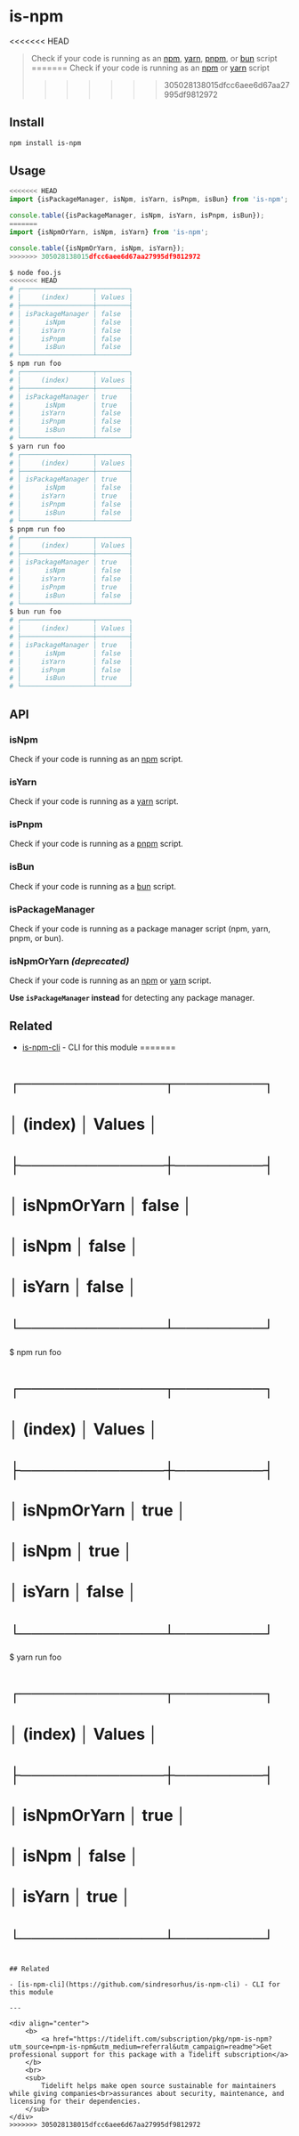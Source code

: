 # is-npm

<<<<<<< HEAD
> Check if your code is running as an [npm](https://docs.npmjs.com/misc/scripts), [yarn](https://yarnpkg.com/cli/run), [pnpm](https://pnpm.io), or [bun](https://bun.sh) script
=======
> Check if your code is running as an [npm](https://docs.npmjs.com/misc/scripts) or [yarn](https://yarnpkg.com/lang/en/docs/cli/run/) script
>>>>>>> 305028138015dfcc6aee6d67aa27995df9812972

## Install

```sh
npm install is-npm
```

## Usage

```js
<<<<<<< HEAD
import {isPackageManager, isNpm, isYarn, isPnpm, isBun} from 'is-npm';

console.table({isPackageManager, isNpm, isYarn, isPnpm, isBun});
=======
import {isNpmOrYarn, isNpm, isYarn} from 'is-npm';

console.table({isNpmOrYarn, isNpm, isYarn});
>>>>>>> 305028138015dfcc6aee6d67aa27995df9812972
```

```sh
$ node foo.js
<<<<<<< HEAD
# ┌──────────────────┬────────┐
# │     (index)      │ Values │
# ├──────────────────┼────────┤
# │ isPackageManager │ false  │
# │      isNpm       │ false  │
# │     isYarn       │ false  │
# │     isPnpm       │ false  │
# │      isBun       │ false  │
# └──────────────────┴────────┘
$ npm run foo
# ┌──────────────────┬────────┐
# │     (index)      │ Values │
# ├──────────────────┼────────┤
# │ isPackageManager │ true   │
# │      isNpm       │ true   │
# │     isYarn       │ false  │
# │     isPnpm       │ false  │
# │      isBun       │ false  │
# └──────────────────┴────────┘
$ yarn run foo
# ┌──────────────────┬────────┐
# │     (index)      │ Values │
# ├──────────────────┼────────┤
# │ isPackageManager │ true   │
# │      isNpm       │ false  │
# │     isYarn       │ true   │
# │     isPnpm       │ false  │
# │      isBun       │ false  │
# └──────────────────┴────────┘
$ pnpm run foo
# ┌──────────────────┬────────┐
# │     (index)      │ Values │
# ├──────────────────┼────────┤
# │ isPackageManager │ true   │
# │      isNpm       │ false  │
# │     isYarn       │ false  │
# │     isPnpm       │ true   │
# │      isBun       │ false  │
# └──────────────────┴────────┘
$ bun run foo
# ┌──────────────────┬────────┐
# │     (index)      │ Values │
# ├──────────────────┼────────┤
# │ isPackageManager │ true   │
# │      isNpm       │ false  │
# │     isYarn       │ false  │
# │     isPnpm       │ false  │
# │      isBun       │ true   │
# └──────────────────┴────────┘
```

## API

### isNpm

Check if your code is running as an [npm](https://docs.npmjs.com/misc/scripts) script.

### isYarn

Check if your code is running as a [yarn](https://yarnpkg.com/cli/run) script.

### isPnpm

Check if your code is running as a [pnpm](https://pnpm.io) script.

### isBun

Check if your code is running as a [bun](https://bun.sh) script.

### isPackageManager

Check if your code is running as a package manager script (npm, yarn, pnpm, or bun).

### isNpmOrYarn *(deprecated)*

Check if your code is running as an [npm](https://docs.npmjs.com/misc/scripts) or [yarn](https://yarnpkg.com/cli/run) script.

**Use `isPackageManager` instead** for detecting any package manager.

## Related

- [is-npm-cli](https://github.com/sindresorhus/is-npm-cli) - CLI for this module
=======
# ┌─────────────┬────────┐
# │   (index)   │ Values │
# ├─────────────┼────────┤
# │ isNpmOrYarn │ false  │
# │    isNpm    │ false  │
# │   isYarn    │ false  │
# └─────────────┴────────┘
$ npm run foo
# ┌─────────────┬────────┐
# │   (index)   │ Values │
# ├─────────────┼────────┤
# │ isNpmOrYarn │  true  │
# │    isNpm    │  true  │
# │   isYarn    │ false  │
# └─────────────┴────────┘
$ yarn run foo
# ┌─────────────┬────────┐
# │   (index)   │ Values │
# ├─────────────┼────────┤
# │ isNpmOrYarn │  true  │
# │    isNpm    │ false  │
# │   isYarn    │  true  │
# └─────────────┴────────┘
```

## Related

- [is-npm-cli](https://github.com/sindresorhus/is-npm-cli) - CLI for this module

---

<div align="center">
	<b>
		<a href="https://tidelift.com/subscription/pkg/npm-is-npm?utm_source=npm-is-npm&utm_medium=referral&utm_campaign=readme">Get professional support for this package with a Tidelift subscription</a>
	</b>
	<br>
	<sub>
		Tidelift helps make open source sustainable for maintainers while giving companies<br>assurances about security, maintenance, and licensing for their dependencies.
	</sub>
</div>
>>>>>>> 305028138015dfcc6aee6d67aa27995df9812972
